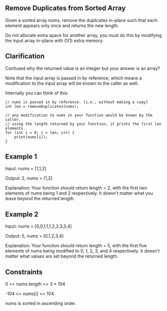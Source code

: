 ## Remove Duplicates from Sorted Array

Given a sorted array nums, remove the duplicates in-place such that each element appears only once and returns the new length.

Do not allocate extra space for another array, you must do this by modifying the input array in-place with O(1) extra memory.

## Clarification

Confused why the returned value is an integer but your answer is an array?

Note that the input array is passed in by reference, which means a modification to the input array will be known to the caller as well.

Internally you can think of this:
```
// nums is passed in by reference. (i.e., without making a copy)
int len = removeDuplicates(nums);

// any modification to nums in your function would be known by the caller.
// using the length returned by your function, it prints the first len elements.
for (int i = 0; i < len; i++) {
    print(nums[i]);
}
```
## Example 1

Input: nums = [1,1,2]

Output: 2, nums = [1,2]

Explanation: Your function should return length = 2, with the first two elements of nums being 1 and 2 respectively.
It doesn't matter what you leave beyond the returned length.

## Example 2

Input: nums = [0,0,1,1,1,2,2,3,3,4]

Output: 5, nums = [0,1,2,3,4]

Explanation: Your function should return length = 5, with the first five elements of nums being modified to 0, 1, 2, 3, and 4 respectively.
It doesn't matter what values are set beyond the returned length.

## Constraints

0 <= nums.length <= 3 * 104

-104 <= nums[i] <= 104

nums is sorted in ascending order.
